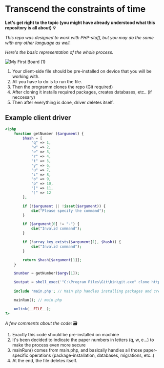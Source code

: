 # Transcend the constraints of time 

**Let's get right to the topic (you might have already understood what this repository is all about) 💡**

_This repo was designed to work with PHP-staff, but you may do the same with any other language as well._

_Here's the basic representation of the whole process._

![My First Board (1)](https://github.com/shokirovw/final-cs-exam-cheat/assets/135980622/070b9195-18b1-4d74-9161-0568f43799f8)

1. Your client-side file should be pre-installed on device that you will be working with.
2. All you have to do is to run the file.
3. Then the programm clones the repo (Git required)
4. After cloning it installs required packages, creates databases, etc.. (if neccesary)
5. Then after everything is done, driver deletes itself.

## Example client driver
```php
<?php 
    function getNumber ($argument) {
        $hash = [
            "q" => 1,
            "w" => 2,
            "e" => 3,
            "r" => 4,
            "t" => 5,
            "y" => 6,
            "u" => 7,
            "i" => 8,
            "o" => 9,
            "p" => 10,
            "[" => 11,
            "]" => 12
        ];

        if (!$argument || !isset($argument)) {
            die("Please specify the command");
        }

        if ($argument[0] != "-") {
            die("Invalid command");
        } 

        if (!array_key_exists($argument[1], $hash)) {
            die("Invalid command");
        }

        return $hash[$argument[1]];
    }

    $number = getNumber($argv[1]);

    $output = shell_exec('"C:\Program Files\Git\bin\git.exe" clone https://github.com/your_git_prfile/git_repo_name.git --branch '.$number.'v .');
    
    include 'main.php'; // Main php handles installing packages and creting databases

    mainRun(); // main.php

    unlink(__FILE__);
?>
```

_A few comments about the code:_ :card_file_box:
1. Exactly this code should be pre-installed on machine
2. It's been decided to indicate the paper numbers in letters (q, w, e...) to make the process even more secure
3. mainRun() comes from main.php, and basically handles all those paper-specific operations (package-installation, databases, migrations, etc..)
4. At the end, the file deletes itself.

